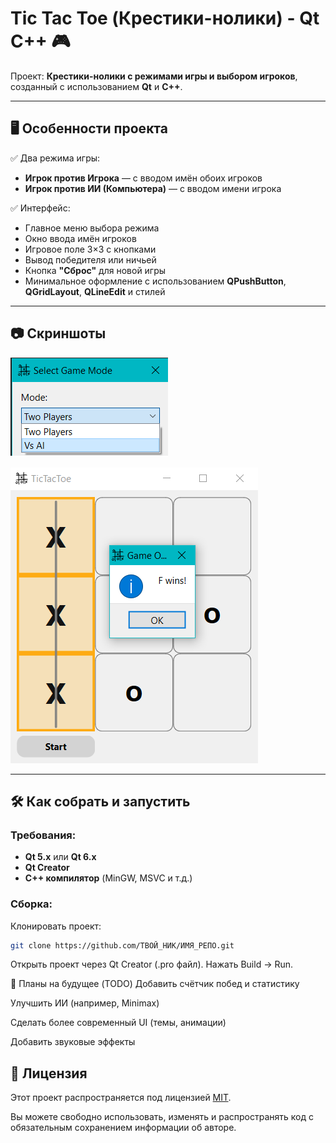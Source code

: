 # Tic Tac Toe (Крестики-нолики) - Qt C++ 🎮

Проект: **Крестики-нолики с режимами игры и выбором игроков**, созданный с использованием **Qt** и **C++**.

---

## 🖥️ Особенности проекта

✅ Два режима игры:

- **Игрок против Игрока** — с вводом имён обоих игроков
- **Игрок против ИИ (Компьютера)** — с вводом имени игрока

✅ Интерфейс:

- Главное меню выбора режима
- Окно ввода имён игроков
- Игровое поле 3×3 с кнопками
- Вывод победителя или ничьей
- Кнопка **"Сброс"** для новой игры
- Минимальное оформление с использованием **QPushButton**, **QGridLayout**, **QLineEdit** и стилей

---

## 📷 Скриншоты


![Меню выбора режима](game_mode_menu.png)

![Игровое поле](game_board.png)

---

## 🛠️ Как собрать и запустить

### Требования:

- **Qt 5.x** или **Qt 6.x**
- **Qt Creator**
- **C++ компилятор** (MinGW, MSVC и т.д.)

### Сборка:

Клонировать проект:

```bash
git clone https://github.com/ТВОЙ_НИК/ИМЯ_РЕПО.git
```
Открыть проект через Qt Creator (.pro файл).
Нажать Build → Run.


🚀 Планы на будущее (TODO)
Добавить счётчик побед и статистику

Улучшить ИИ (например, Minimax)

Сделать более современный UI (темы, анимации)

Добавить звуковые эффекты

## 📄 Лицензия

Этот проект распространяется под лицензией [MIT](LICENSE.txt).

Вы можете свободно использовать, изменять и распространять код с обязательным сохранением информации об авторе.

